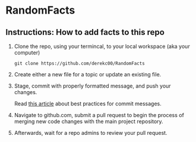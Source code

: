 # RandomFacts

## Instructions: How to add facts to this repo

1. Clone the repo, using your termincal, to your local workspace (aka your computer)

    `git clone https://github.com/derekc00/RandomFacts`

2. Create either a new file for a topic or update an existing file.

3. Stage, commit with properly formatted message, and push your changes.

    Read [this article](https://cbea.ms/git-commit/#separate) about best practices for commit messages.

4. Navigate to github.com, submit a pull request to begin the process of merging new code changes with the main project repository.

5. Afterwards, wait for a repo admins to review your pull request.
